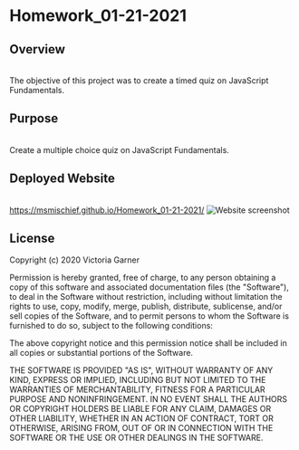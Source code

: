 # Homework_01-21-2021

  ## Overview
  \
  The objective of this project was to create a timed quiz on JavaScript Fundamentals. 
  
  
   ## Purpose
   \
  Create a multiple choice quiz on JavaScript Fundamentals. 
   
   
   ## Deployed Website
   \
  https://msmischief.github.io/Homework_01-21-2021/
  ![Website screenshot]()
   
 
   ## License
 
Copyright (c) 2020 Victoria Garner

Permission is hereby granted, free of charge, to any person obtaining a copy of this software and associated documentation files (the "Software"), to deal in the Software without restriction, including without limitation the rights to use, copy, modify, merge, publish, distribute, sublicense, and/or sell copies of the Software, and to permit persons to whom the Software is furnished to do so, subject to the following conditions:

The above copyright notice and this permission notice shall be included in all copies or substantial portions of the Software.

THE SOFTWARE IS PROVIDED "AS IS", WITHOUT WARRANTY OF ANY KIND, EXPRESS OR IMPLIED, INCLUDING BUT NOT LIMITED TO THE WARRANTIES OF MERCHANTABILITY, FITNESS FOR A PARTICULAR PURPOSE AND NONINFRINGEMENT. IN NO EVENT SHALL THE AUTHORS OR COPYRIGHT HOLDERS BE LIABLE FOR ANY CLAIM, DAMAGES OR OTHER LIABILITY, WHETHER IN AN ACTION OF CONTRACT, TORT OR OTHERWISE, ARISING FROM, OUT OF OR IN CONNECTION WITH THE SOFTWARE OR THE USE OR OTHER DEALINGS IN THE SOFTWARE.
  
  
  

